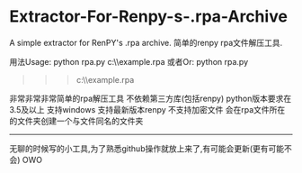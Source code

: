# Extractor-For-Renpy-s-.rpa-Archive
A simple extractor for RenPY's .rpa archive. 
简单的renpy rpa文件解压工具.

用法Usage:
python rpa.py c:\\\\example.rpa 
或者Or:
python rpa.py
>>>c:\\\\example.rpa

非常非常非常简单的rpa解压工具
不依赖第三方库(包括renpy)
python版本要求在3.5及以上
支持windows
支持最新版本renpy
不支持加密文件
会在rpa文件所在的文件夹创建一个与文件同名的文件夹
________________________________________________________________

无聊的时候写的小工具,为了熟悉github操作就放上来了,有可能会更新(更有可能不会)
OWO
